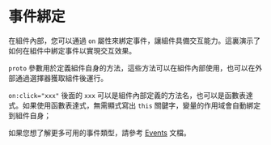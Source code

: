 # 事件綁定

在組件內部，您可以通過 `on` 屬性來綁定事件，讓組件具備交互能力。這裏演示了如何在組件中綁定事件以實現交互效果。

`proto` 參數用於定義組件自身的方法，這些方法可以在組件內部使用，也可以在外部通過選擇器獲取組件後運行。

`on:click="xxx"` 後面的 `xxx` 可以是組件內部定義的方法名，也可以是函數表達式。如果使用函數表達式，無需顯式寫出 `this` 關鍵字，變量的作用域會自動綁定到組件自身；

如果您想了解更多可用的事件類型，請參考 [Events](https://developer.mozilla.org/en-US/docs/Web/Events) 文檔。

<a href="../../publics/examples/bind-event/demo.html" preview demo></a>
<a href="../../publics/examples/bind-event/test-demo.html" main demo></a>


